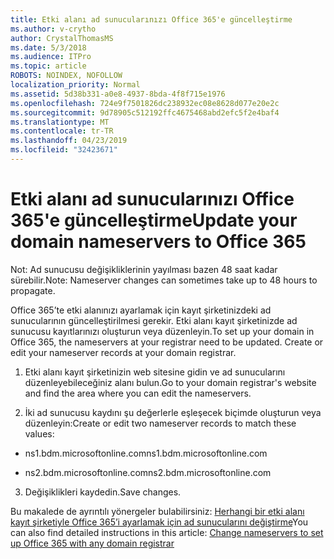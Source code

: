 ```yaml
---
title: Etki alanı ad sunucularınızı Office 365'e güncelleştirme
ms.author: v-crytho
author: CrystalThomasMS
ms.date: 5/3/2018
ms.audience: ITPro
ms.topic: article
ROBOTS: NOINDEX, NOFOLLOW
localization_priority: Normal
ms.assetid: 5d38b331-a0e8-4937-8bda-4f8f715e1976
ms.openlocfilehash: 724e9f7501826dc238932ec08e8628d077e20e2c
ms.sourcegitcommit: 9d78905c512192ffc4675468abd2efc5f2e4baf4
ms.translationtype: MT
ms.contentlocale: tr-TR
ms.lasthandoff: 04/23/2019
ms.locfileid: "32423671"
---
```

# <a name="update-your-domain-nameservers-to-office-365"></a><span data-ttu-id="e24ab-102">Etki alanı ad sunucularınızı Office 365'e güncelleştirme</span><span class="sxs-lookup"><span data-stu-id="e24ab-102">Update your domain nameservers to Office 365</span></span>

<span data-ttu-id="e24ab-103">Not: Ad sunucusu değişikliklerinin yayılması bazen 48 saat kadar sürebilir.</span><span class="sxs-lookup"><span data-stu-id="e24ab-103">Note: Nameserver changes can sometimes take up to 48 hours to propagate.</span></span>
  
<span data-ttu-id="e24ab-p101">Office 365’te etki alanınızı ayarlamak için kayıt şirketinizdeki ad sunucularının güncelleştirilmesi gerekir. Etki alanı kayıt şirketinizde ad sunucusu kayıtlarınızı oluşturun veya düzenleyin.</span><span class="sxs-lookup"><span data-stu-id="e24ab-p101">To set up your domain in Office 365, the nameservers at your registrar need to be updated. Create or edit your nameserver records at your domain registrar.</span></span>
  
1. <span data-ttu-id="e24ab-106">Etki alanı kayıt şirketinizin web sitesine gidin ve ad sunucularını düzenleyebileceğiniz alanı bulun.</span><span class="sxs-lookup"><span data-stu-id="e24ab-106">Go to your domain registrar's website and find the area where you can edit the nameservers.</span></span>
    
2. <span data-ttu-id="e24ab-107">İki ad sunucusu kaydını şu değerlerle eşleşecek biçimde oluşturun veya düzenleyin:</span><span class="sxs-lookup"><span data-stu-id="e24ab-107">Create or edit two nameserver records to match these values:</span></span>
    
  - <span data-ttu-id="e24ab-108">ns1.bdm.microsoftonline.com</span><span class="sxs-lookup"><span data-stu-id="e24ab-108">ns1.bdm.microsoftonline.com</span></span>
    
  - <span data-ttu-id="e24ab-109">ns2.bdm.microsoftonline.com</span><span class="sxs-lookup"><span data-stu-id="e24ab-109">ns2.bdm.microsoftonline.com</span></span>
    
3. <span data-ttu-id="e24ab-110">Değişiklikleri kaydedin.</span><span class="sxs-lookup"><span data-stu-id="e24ab-110">Save changes.</span></span>
    
<span data-ttu-id="e24ab-111">Bu makalede de ayrıntılı yönergeler bulabilirsiniz: [Herhangi bir etki alanı kayıt şirketiyle Office 365’i ayarlamak için ad sunucularını değiştirme](https://support.office.com/article/Change-nameservers-at-any-domain-registrar-to-set-up-Office-365-a8b487a9-2a45-4581-9dc4-5d28a47010a2.aspx)</span><span class="sxs-lookup"><span data-stu-id="e24ab-111">You can also find detailed instructions in this article: [Change nameservers to set up Office 365 with any domain registrar](https://support.office.com/article/Change-nameservers-at-any-domain-registrar-to-set-up-Office-365-a8b487a9-2a45-4581-9dc4-5d28a47010a2.aspx)</span></span>
  


